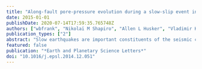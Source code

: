 ```yaml
---
title: "Along-fault pore-pressure evolution during a slow-slip event in Guerrero, Mexico"
date: 2015-01-01
publishDate: 2020-07-14T17:59:35.765748Z
authors: ["wbfrank", "Nikolaï M Shapiro", "Allen L Husker", "Vladimir Kostoglodov", "Harsha S Bhat", "Michel Campillo"]
publication_types: ["2"]
abstract: "Slow earthquakes are important constituents of the seismic cycle and are involved in the stress transfer between the viscously slipping portion of the plate interface and the seismogenic zone. Their occurrence is likely associated with the near-lithostatic pore pressure in the slow earthquake source region, where fluids might modify fault friction and whose presence is indicated by high ratios of compressional (P)?wave velocity to shear (S)?wave velocity observed at the interface between the subducting plate and the overlying crust. Here we compare two slow earthquake phenomena observed in the Guerrero region of the Mexican subduction zone: low-frequency earthquakes (LFEs) and a slow-slip event (SSE) recorded by GPS. We observe variations of the LFE occurrence rates over month-long time scales during a large SSE that we interpret as a manifestation of transient changes in the fault shear strength. We argue that these transient changes are caused by a pore pressure fluctuation that migrates updip along the subduction interface. This mechanism suggests that fluids do not only passively weaken the plate interface but also play an active role in slow earthquake source regions."
featured: false
publication: "*Earth and Planetary Science Letters*"
doi: "10.1016/j.epsl.2014.12.051"
---
```


